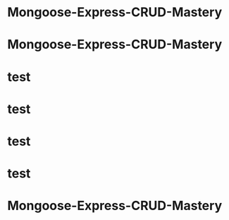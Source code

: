 # Mongoose-Express-CRUD-Mastery
# Mongoose-Express-CRUD-Mastery
# test
# test
# test
# test
# Mongoose-Express-CRUD-Mastery
